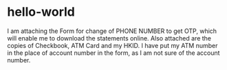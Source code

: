 # hello-world

I am attaching the Form for change of PHONE NUMBER to get OTP, which will enable me to download the statements online. Also attached are the copies of Checkbook, ATM Card and my HKID. I have put my ATM number in the place of account number in the form, as I am not sure of the account number.

